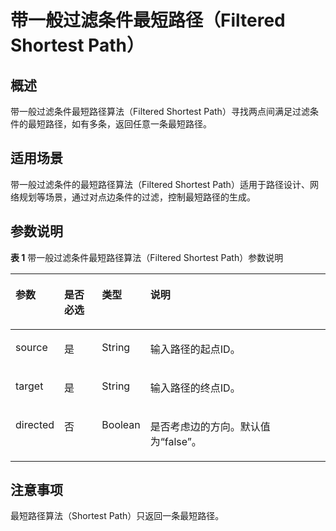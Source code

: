 # 带一般过滤条件最短路径（Filtered Shortest Path）<a name="ges_01_0080"></a>

## 概述<a name="section204471932366"></a>

带一般过滤条件最短路径算法（Filtered Shortest Path）寻找两点间满足过滤条件的最短路径，如有多条，返回任意一条最短路径。

## 适用场景<a name="section2555716895357"></a>

带一般过滤条件的最短路径算法（Filtered Shortest Path）适用于路径设计、网络规划等场景，通过对点边条件的过滤，控制最短路径的生成。

## 参数说明<a name="section18154105319710"></a>

**表 1**  带一般过滤条件最短路径算法（Filtered Shortest Path）参数说明

<a name="table17821619194012"></a>
<table><thead align="left"><tr id="row54821619124013"><th class="cellrowborder" valign="top" width="13.81%" id="mcps1.2.5.1.1"><p id="p9482619164019"><a name="p9482619164019"></a><a name="p9482619164019"></a>参数</p>
</th>
<th class="cellrowborder" valign="top" width="12.75%" id="mcps1.2.5.1.2"><p id="p64829198405"><a name="p64829198405"></a><a name="p64829198405"></a>是否必选</p>
</th>
<th class="cellrowborder" valign="top" width="10.86%" id="mcps1.2.5.1.3"><p id="p125411734205314"><a name="p125411734205314"></a><a name="p125411734205314"></a>类型</p>
</th>
<th class="cellrowborder" valign="top" width="62.580000000000005%" id="mcps1.2.5.1.4"><p id="p24821019134018"><a name="p24821019134018"></a><a name="p24821019134018"></a>说明</p>
</th>
</tr>
</thead>
<tbody><tr id="row64821819164014"><td class="cellrowborder" valign="top" width="13.81%" headers="mcps1.2.5.1.1 "><p id="p1648331904019"><a name="p1648331904019"></a><a name="p1648331904019"></a>source</p>
</td>
<td class="cellrowborder" valign="top" width="12.75%" headers="mcps1.2.5.1.2 "><p id="p17483161910409"><a name="p17483161910409"></a><a name="p17483161910409"></a>是</p>
</td>
<td class="cellrowborder" valign="top" width="10.86%" headers="mcps1.2.5.1.3 "><p id="p668885655513"><a name="p668885655513"></a><a name="p668885655513"></a>String</p>
</td>
<td class="cellrowborder" valign="top" width="62.580000000000005%" headers="mcps1.2.5.1.4 "><p id="p44831319164018"><a name="p44831319164018"></a><a name="p44831319164018"></a>输入路径的起点ID。</p>
</td>
</tr>
<tr id="row648311944016"><td class="cellrowborder" valign="top" width="13.81%" headers="mcps1.2.5.1.1 "><p id="p94831119154017"><a name="p94831119154017"></a><a name="p94831119154017"></a>target</p>
</td>
<td class="cellrowborder" valign="top" width="12.75%" headers="mcps1.2.5.1.2 "><p id="p1948381994010"><a name="p1948381994010"></a><a name="p1948381994010"></a>是</p>
</td>
<td class="cellrowborder" valign="top" width="10.86%" headers="mcps1.2.5.1.3 "><p id="p7689756145514"><a name="p7689756145514"></a><a name="p7689756145514"></a>String</p>
</td>
<td class="cellrowborder" valign="top" width="62.580000000000005%" headers="mcps1.2.5.1.4 "><p id="p18483151994016"><a name="p18483151994016"></a><a name="p18483151994016"></a>输入路径的终点ID。</p>
</td>
</tr>
<tr id="row5483919104014"><td class="cellrowborder" valign="top" width="13.81%" headers="mcps1.2.5.1.1 "><p id="p154831619114017"><a name="p154831619114017"></a><a name="p154831619114017"></a>directed</p>
</td>
<td class="cellrowborder" valign="top" width="12.75%" headers="mcps1.2.5.1.2 "><p id="p19483181944014"><a name="p19483181944014"></a><a name="p19483181944014"></a>否</p>
</td>
<td class="cellrowborder" valign="top" width="10.86%" headers="mcps1.2.5.1.3 "><p id="p12689165695516"><a name="p12689165695516"></a><a name="p12689165695516"></a>Boolean</p>
</td>
<td class="cellrowborder" valign="top" width="62.580000000000005%" headers="mcps1.2.5.1.4 "><p id="p1483161914015"><a name="p1483161914015"></a><a name="p1483161914015"></a>是否考虑边的方向。默认值为“false”。</p>
</td>
</tr>
</tbody>
</table>

## 注意事项<a name="section3956161017109"></a>

最短路径算法（Shortest Path）只返回一条最短路径。


